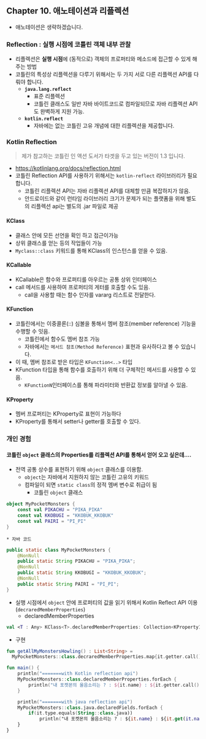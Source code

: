 ## Chapter 10. 애노테이션과 리플렉션
* 애노테이션은 생략하겠습니다.


### Reflection : 실행 시점에 코틀린 객체 내부 관찰
* 리플렉션은 **실행 시점**에 (동적으로) 객체의 프로퍼티와 메소드에 접근할 수 있게 해주는 방법
* 코틀린의 특성상 리플렉션을 다루기 위해서는 두 가지 서로 다른 리플렉션 API를 다뤄야 합니다.
  * **```java.lang.reflect```**
    * 표준 리플렉션
    * 코틀린 클래스도 일반 자바 바이트코드로 컴파일되므로 자바 리플렉션 API도 완벽하게 지원 가능.
  * **```kotlin.reflect```**
    * 자바에는 없는 코틀린 고유 개념에 대한 리플렉션을 제공합니다.

### Kotlin Reflection
> 제가 참고하는 코틀린 인 액션 도서가 타겟을 두고 있는 버전이 1.3 입니다.
* https://kotlinlang.org/docs/reflection.html
* 코틀린 Reflection API를 사용하기 위해서는 ```kotlin-reflect``` 라이브러리가 필요 합니다.
  * 코틀린 리플렉션 API는 자바 리플렉션 API를 대체할 만큼 복잡하지가 않음.
  * 안드로이드와 같이 런타임 라이브러리 크기가 문제가 되는 플랫폼을 위해 별도의 리플렉션 api는 별도의 .jar 파일로 제공

#### KClass
* 클래스 안에 모든 선언을 확인 하고 접근이가능
* 상위 클래스를 얻는 등의 작업들이 가능
* ```Myclass::class``` 키워드를 통해 KClass의 인스턴스를 얻을 수 있음.
#### KCallable
* KCallable은 함수와 프로퍼티를 아우르는 공통 상위 인터페이스
* call 메서드를 사용하여 프로퍼티의 게터를 호출할 수도 있음.
  * call을 사용할 때는 함수 인자를 vararg 리스트로 전달한다.
#### KFunction
* 코틀린에서는 이중콜론(::) 심볼을 통해서 멤버 참조(member reference) 기능을 수행할 수 잇음.
  * 코틀린에서 함수도 멤버 참조 가능
  * 자바에서는 ```메서드 참조(Method Reference)``` 표현과 유사하다고 볼 수 있습니다.
* 이 때, 멤버 참조로 받은 타입은 ```KFunction<..>``` 타입
* KFunction 타입을 통해 함수를 호출하기 위해 더 구체적인 메서드를 사용할 수 있음.
  * ```KFunctionN```인터페이스를 통해 파라미터와 반환값 정보를 알아낼 수 있음.

#### KProperty
* 멤버 프로퍼티는 KProperty로 표현이 가능하다
* KProperty를 통해서 setter나 getter를 호출할 수 있다.

### 개인 경험
#### 코틀린 ```object``` 클래스의 Properties를 리플렉션 API를 통해서 얻어 오고 싶은데....
* 전역 공통 상수를 표현하기 위해 ```object``` 클래스를 이용함.
  * ```object```는 자바에서 지원하지 않는 코틀린 고유의 키워드
  * 컴파일이 되면 ```static class```의 정적 멤버 변수로 취급이 됨
    * 코틀린 ```object``` 클래스
```kotlin
object MyPocketMonsters {
    const val PIKACHU = "PIKA_PIKA"
    const val KKOBUGI = "KKOBUK_KKOBUK"
    const val PAIRI = "PI_PI"
}
```
    * 자바 코드
```java
public static class MyPocketMonsters {
    @NonNull
    public static String PIKACHU = "PIKA_PIKA";
    @NonNull
    public static String KKOBUGI = "KKOBUK_KKOBUK";
    @NonNull    
    public static String PAIRI = "PI_PI";
}
```

* 실행 시점에서 ```object``` 안에 프로퍼티의 값을 읽기 위해서 Kotlin Reflect API 이용(```decraredMemberProperties```)
  * declaredMemberProperties
```kotlin
val <T : Any> KClass<T>.declaredMemberProperties: Collection<KProperty1<T, *>>
```
  * 구현
```kotlin
fun getAllMyMonstersHowling() : List<String> =
  MyPocketMonsters::class.decraredMemberProperties.map{it.getter.call().toString}
```

```kotlin
fun main() {
    println("=======with Kotlin reflection api")
    MyPocketMonsters::class.declaredMemberProperties.forEach {
        println("내 포켓몬의 울음소리는 ? : ${it.name} : ${it.getter.call()}")
    }

    println("=======with java reflection api")
    MyPocketMonsters::class.java.declaredFields.forEach {
        if(it.type.equals(String::class.java))
            println("내 포켓몬의 울음소리는 ? : ${it.name} : ${it.get(it.name)}")
    }
}
```